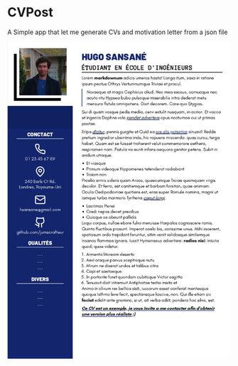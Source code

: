 # CVPost

A Simple app that let me generate CVs and motivation letter from a json file

![CVExample](./static/CVExample.jpg)